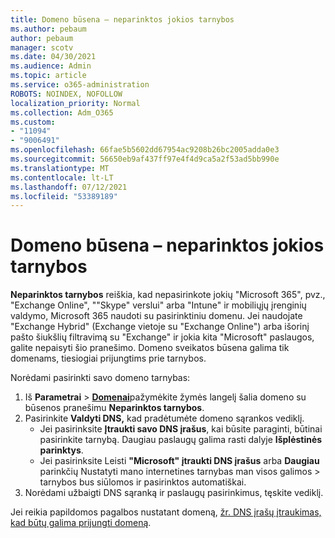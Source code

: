 ```yaml
---
title: Domeno būsena – neparinktos jokios tarnybos
ms.author: pebaum
author: pebaum
manager: scotv
ms.date: 04/30/2021
ms.audience: Admin
ms.topic: article
ms.service: o365-administration
ROBOTS: NOINDEX, NOFOLLOW
localization_priority: Normal
ms.collection: Adm_O365
ms.custom:
- "11094"
- "9006491"
ms.openlocfilehash: 66fae5b5602dd67954ac9208b26bc2005adda0e3
ms.sourcegitcommit: 56650eb9af437ff97e4f4d9ca5a2f53ad5bb990e
ms.translationtype: MT
ms.contentlocale: lt-LT
ms.lasthandoff: 07/12/2021
ms.locfileid: "53389189"
---
```

# <a name="domain-status---no-services-selected"></a>Domeno būsena – neparinktos jokios tarnybos

**Neparinktos tarnybos** reiškia, kad nepasirinkote jokių "Microsoft 365", pvz., "Exchange Online", ""Skype" verslui" arba "Intune" ir mobiliųjų įrenginių valdymo, Microsoft 365 naudoti su pasirinktiniu domenu. Jei naudojate "Exchange Hybrid" (Exchange vietoje su "Exchange Online") arba išorinį pašto šiukšlių filtravimą su "Exchange" ir jokia kita "Microsoft" paslaugos, galite nepaisyti šio pranešimo. Domeno sveikatos būsena galima tik domenams, tiesiogiai prijungtims prie tarnybos.

Norėdami pasirinkti savo domeno tarnybas:

1. Iš **Parametrai**  >  [**Domenai**](https://admin.microsoft.com/Adminportal/Home)pažymėkite žymės langelį šalia domeno su būsenos pranešimu **Neparinktos tarnybos**.
1. Pasirinkite **Valdyti DNS,** kad pradėtumėte domeno sąrankos vediklį.
    - Jei pasirinksite **Įtraukti savo DNS įrašus**, kai būsite paraginti, būtinai pasirinkite tarnybą. Daugiau paslaugų galima rasti dalyje **Išplėstinės parinktys**.
    - Jei pasirinksite Leisti **"Microsoft" įtraukti DNS įrašus** arba **Daugiau** parinkčių Nustatyti mano internetines tarnybas man visos galimos  >   tarnybos bus siūlomos ir pasirinktos automatiškai.
1. Norėdami užbaigti DNS sąranką ir paslaugų pasirinkimus, tęskite vediklį.
 
Jei reikia papildomos pagalbos nustatant domeną, [žr. DNS įrašų įtraukimas, kad būtų galima prijungti domeną](/microsoft-365/admin/get-help-with-domains/create-dns-records-at-any-dns-hosting-provider).

